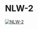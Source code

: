 # NLW-2
[![NLW-2](http://img.youtube.com/vi/eZ-KZVR9tW4/0.jpg)](http://www.youtube.com/watch?v=eZ-KZVR9tW4 "NLW-2")
